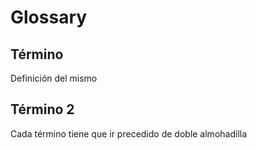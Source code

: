 # Glossary

## Término
Definición del mismo

## Término 2
Cada término tiene que ir precedido de doble almohadilla